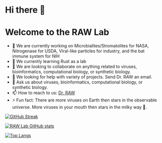 # Hi there 👋
# Welcome to the RAW Lab 

- 🔭 We are currently working on Microbialites/Stromatolites for NASA, Nitrogenase for USDA, Viral-like particles for industry, and the bat immune system for NIH
- 🌱 We currently learning Rust as a lab
- 👯 We are looking to collaborate on anything related to viruses, bioinformatics, computational biology, or synthetic biology. 
- 🤔 We looking for help with variety of projects. Send Dr. RAW an email. 
- 💬 Ask us about viruses, bioinformatics, computational biology, or synthetic biology. 
- 📫 How to reach to us: [Dr. RAW](mailto:rwhit101@charlotte.edu)
- ⚡ Fun fact: There are more viruses on Earth then stars in the observable universe. More viruses in your mouth then stars in the milky way 🌌.


[![GitHub Streak](https://streak-stats.demolab.com/?user=raw-lab)](https://git.io/streak-stats)

[![RAW Lab GitHub stats](https://github-readme-stats.vercel.app/api?username=raw-lab)](https://github.com/raw-lab/github-readme-stats)

[![Top Langs](https://github-readme-stats.vercel.app/api/top-langs/?username=raw-lab)](https://github.com/raw-lab/github-readme-stats)

